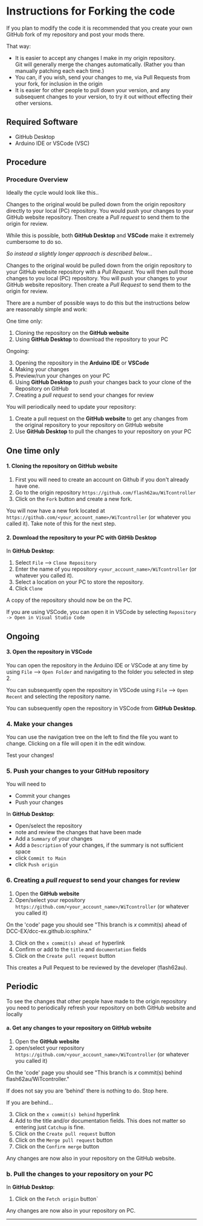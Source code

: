 # Instructions for Forking the code

If you plan to modify the code it is recommended that you create your own GitHub fork of my repository and post your mods there.

That way:

* It is easier to accept any changes I make in my origin repository. </br> Git will generally merge the changes automatically. (Rather you than manually patching each each time.)
* You can, if you wish, send your changes to me, via Pull Requests from your fork, for inclusion in the origin
* It is easier for other people to pull down your version, and any subsequent changes to your version, to try it out without effecting their other versions. 

## Required Software

* GitHub Desktop
* Arduino IDE or VSCode (VSC)

## Procedure

### Procedure Overview

Ideally the cycle would look like this..

Changes to the original would be pulled down from the origin repository directly to your local (PC) repository.  You would push your changes to your GitHub website repository. Then create a *Pull request* to send them to the origin for review.

While this is possible, both **GitHub Desktop** and **VSCode** make it extremely cumbersome to do so.

*So instead a slightly longer approach is described below...*

Changes to the original would be pulled down from the origin repository to your GitHub website repository with a *Pull Request*.  You will then pull those changes to you local (PC) repository. You will push your changes to your GitHub website repository. Then create a *Pull Request* to send them to the origin for review.

There are a number of possible ways to do this but the instructions below are reasonably simple and work:

One time only:

1. Cloning the repository on the **GitHub website**
2. Using **GitHub Desktop** to download the repository to your PC

Ongoing:

3. Opening the repository in the **Arduino IDE** or **VSCode**
4. Making your changes
5. Preview/run your changes on your PC
6. Using **GitHub Desktop** to *push* your changes back to your clone of the Repository on GitHub
7. Creating a *pull request* to send your changes for review

You will periodically need to update your repository:

1. Create a pull request on the **GitHub website** to get any changes from the original repository to your repository on GitHub website
2. Use **GitHub Desktop** to pull the changes to your repository on your PC

One time only
----

#### 1. Cloning the repository on GitHub website

1. First you will need to create an account on Github if you don't already have one.
2. Go to the origin repository ``https://github.com/flash62au/WiTcontroller``
3. Click on the `Fork` button and create a new fork.

You will now have a new fork located at ``https://github.com/<your_account_name>/WiTcontroller`` (or whatever you called it).  Take note of this for the next step.


#### 2. Download the repository to your PC with GitHib Desktop

In **GitHub Desktop**:

1. Select `File` --> `Clone Repository`
2. Enter the name of you repository ``<your_account_name>/WiTcontroller`` (or whatever you called it).
3. Select a location on your PC to store the repository.
4. Click `Clone`

A copy of the repository should now be on the PC.

If you are using VSCode, you can open it in VSCode by selecting ``Repository -> Open in Visual Studio Code``

Ongoing
-------

#### 3. Open the repository in VSCode

You can open the repository in the Arduino IDE or VSCode at any time by using `File` --> `Open Folder` and navigating to the folder you selected in step 2.

You can subsequently open the repository in VSCode using `File` --> `Open Recent` and selecting the repository name.

You can subsequently open the repository in VSCode from **GitHub Desktop**.

### 4. Make your changes

You can use the navigation tree on the left to find the file you want to change. Clicking on a file will open it in the edit window.

Test your changes!

### 5. Push your changes to your GitHub repository

You will need to

* Commit your changes
* Push your changes

In **GitHub Desktop**:

* Open/select the repository
* note and review the changes that have been made
* Add a ``Summary`` of your changes
* Add a ``Description`` of your changes, if the summary is not sufficient space
* click `Commit to Main`
* click `Push origin`

### 6. Creating a *pull request* to send your changes for review

1. Open the **GitHub website**
2. Open/select your repository ``https://github.com/<your_account_name>/WiTcontroller`` (or whatever you called it)

On the 'code' page you should see "This branch is *x* commit(s) ahead of DCC-EX/dcc-ex.github.io:sphinx."

3. Click on the `x commit(s) ahead of` hyperlink
5. Confirm or add to the `title` and `documentation` fields
6. Click on the `Create pull request` button

This creates a Pull Pequest to be reviewed by the developer (flash62au).

Periodic
---------

To see the changes that other people have made to the origin repository you need to periodically refresh your repository on both GitHub website and locally 

#### a. Get any changes to your repository on GitHub website

1. Open the **GitHub website**
2. open/select your repository ``https://github.com/<your_account_name>/WiTcontroller`` (or whatever you called it)

On the 'code' page you should see "This branch is *x* commit(s) behind flash62au/WiTcontroller."

If does not say you are 'behind' there is nothing to do.  Stop here.

If you are behind...

3. Click on the `x commit(s) behind` hyperlink
5. Add to the title and/or documentation fields.  This does not matter so entering just ``Catchup`` is fine.
6. Click on the `Create pull request` button
7. Click on the `Merge pull request` button
7. Click on the `Confirm merge` button

Any changes are now also in your repository on the GitHub website.

### b. Pull the changes to your repository on your PC

In **GitHub Desktop**:

1. Click on the `Fetch origin` button`

Any changes are now also in your repository on PC.

----